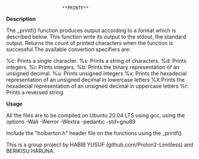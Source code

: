                          **PRINTF**


**Description**


The _printf() function produces output according to a format which is described below. This function write its output to the stdout, the standard output. Returns the count of printed characters when the function is successful The available convertion specifiers are:

%c: Prints a single character.
%s: Prints a string of characters.
%d: Prints integers.
%i: Prints integers.
%b: Prints the binary representation of an unsigned decimal.
%u: Prints unsigned integers
%x: Prints the hexadecial representation of an unsigned decimal in lowercase letters
%X:Prints the hexadecial representation of an unsigned decimal in uppercase letters
%r: Prints a reversed string

**Usage**


All the files are to be compiled on Ubuntu 20.04 LTS using gcc, using the options -Wall -Werror -Wextra -pedantic -std=gnu89


Include the "holberton.h" header file on the functions using the _printf()


This is a group project by HABIB YUSUF (github.com/Proton2-Limitless) and BERIKISU HARUNA.
